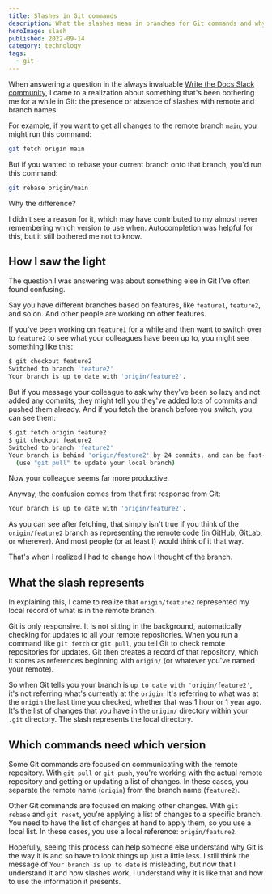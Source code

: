 ```yaml
---
title: Slashes in Git commands
description: What the slashes mean in branches for Git commands and why some commands have them and some don't.
heroImage: slash
published: 2022-09-14
category: technology
tags:
  - git
---
```


When answering a question in the always invaluable [Write the Docs Slack community](https://www.writethedocs.org/slack/),
I came to a realization about something that's been bothering me for a while in Git:
the presence or absence of slashes with remote and branch names.

For example, if you want to get all changes to the remote branch `main`, you might run this command:

```bash
git fetch origin main
```

But if you wanted to rebase your current branch onto that branch, you'd run this command:

```bash
git rebase origin/main
```

Why the difference?

I didn't see a reason for it, which may have contributed to my almost never remembering which version to use when.
Autocompletion was helpful for this, but it still bothered me not to know.

## How I saw the light

The question I was answering was about something else in Git I've often found confusing.

Say you have different branches based on features, like `feature1`, `feature2`, and so on.
And other people are working on other features.

If you've been working on `feature1` for a while
and then want to switch over to `feature2` to see what your colleagues have been up to,
you might see something like this:

```bash
$ git checkout feature2
Switched to branch 'feature2'
Your branch is up to date with 'origin/feature2'.
```

But if you message your colleague to ask why they've been so lazy and not added any commits,
they might tell you they've added lots of commits and pushed them already.
And if you fetch the branch before you switch, you can see them:

```bash
$ git fetch origin feature2
$ git checkout feature2
Switched to branch 'feature2'
Your branch is behind 'origin/feature2' by 24 commits, and can be fast-forwarded.
  (use "git pull" to update your local branch)
```

Now your colleague seems far more productive.

Anyway, the confusion comes from that first response from Git:

```bash
Your branch is up to date with 'origin/feature2'.
```

As you can see after fetching,
that simply isn't true if you think of the `origin/feature2` branch as representing the remote code
(in GitHub, GitLab, or wherever).
And most people (or at least I) would think of it that way.

That's when I realized I had to change how I thought of the branch.

## What the slash represents

In explaining this, I came to realize that `origin/feature2` represented my local record of what is in the remote branch.

Git is only responsive.
It is not sitting in the background, automatically checking for updates to all your remote repositories.
When you run a command like `git fetch` or `git pull`,
you tell Git to check remote repositories for updates.
Git then creates a record of that repository, which it stores as references beginning with `origin/`
(or whatever you've named your remote).

So when Git tells you your branch is `up to date with 'origin/feature2'`, it's not referring what's currently at the `origin`.
It's referring to what was at the `origin` the last time you checked, whether that was 1 hour or 1 year ago.
It's the list of changes that you have in the `origin/` directory within your `.git` directory.
The slash represents the local directory.

## Which commands need which version

Some Git commands are focused on communicating with the remote repository.
With `git pull` or `git push`, you're working with the actual remote repository and getting or updating a list of changes.
In these cases, you separate the remote name (`origin`) from the branch name (`feature2`).

Other Git commands are focused on making other changes.
With `git rebase` and `git reset`, you're applying a list of changes to a specific branch.
You need to have the list of changes at hand to apply them, so you use a local list.
In these cases, you use a local reference: `origin/feature2`.

Hopefully, seeing this process can help someone else understand why Git is the way it is
and so have to look things up just a little less.
I still think the message of `Your branch is up to date` is misleading,
but now that I understand it and how slashes work,
I understand why it is like that and how to use the information it presents.

